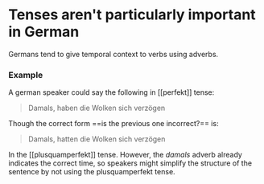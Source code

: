 # Tenses aren't particularly important in German
Germans tend to give temporal context to verbs using adverbs.


### Example
A german speaker could say the following in [[perfekt]] tense:

> Damals, haben die Wolken sich verzögen

Though the correct form ==is the previous one incorrect?== is:

> Damals, hatten die Wolken sich verzögen

In the [[plusquamperfekt]] tense. However, the *damals* adverb already indicates the correct time, so speakers might simplify the structure of the sentence by not using the plusquamperfekt tense.
